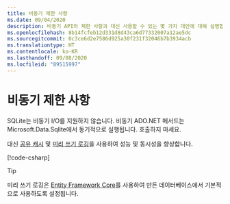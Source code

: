 ```yaml
---
title: 비동기 제한 사항
ms.date: 09/04/2020
description: 비동기 API의 제한 사항과 대신 사용할 수 있는 몇 가지 대안에 대해 설명합니다.
ms.openlocfilehash: 8b14fcfeb12d331d8d43ca6d77332007a12ae5dc
ms.sourcegitcommit: 0c3ce6d2e7586d925a30f231f32046b7b3934acb
ms.translationtype: HT
ms.contentlocale: ko-KR
ms.lasthandoff: 09/08/2020
ms.locfileid: "89515997"
---
```

# <a name="async-limitations"></a>비동기 제한 사항

SQLite는 비동기 I/O를 지원하지 않습니다. 비동기 ADO.NET 메서드는 Microsoft.Data.Sqlite에서 동기적으로 실행됩니다. 호출하지 마세요.

대신 [공유 캐시](connection-strings.md#cache) 및 [미리 쓰기 로깅](https://www.sqlite.org/wal.html)을 사용하여 성능 및 동시성을 향상합니다.

[!code-csharp[](../../../../samples/snippets/standard/data/sqlite/AsyncSample/Program.cs?name=snippet_WAL)]

> [!TIP]
> 미리 쓰기 로깅은 [Entity Framework Core](/ef/core/)를 사용하여 만든 데이터베이스에서 기본적으로 사용하도록 설정됩니다.
